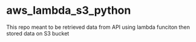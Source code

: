 # aws_lambda_s3_python
This repo meant to be retrieved data from API using lambda funciton then stored data on S3 bucket
